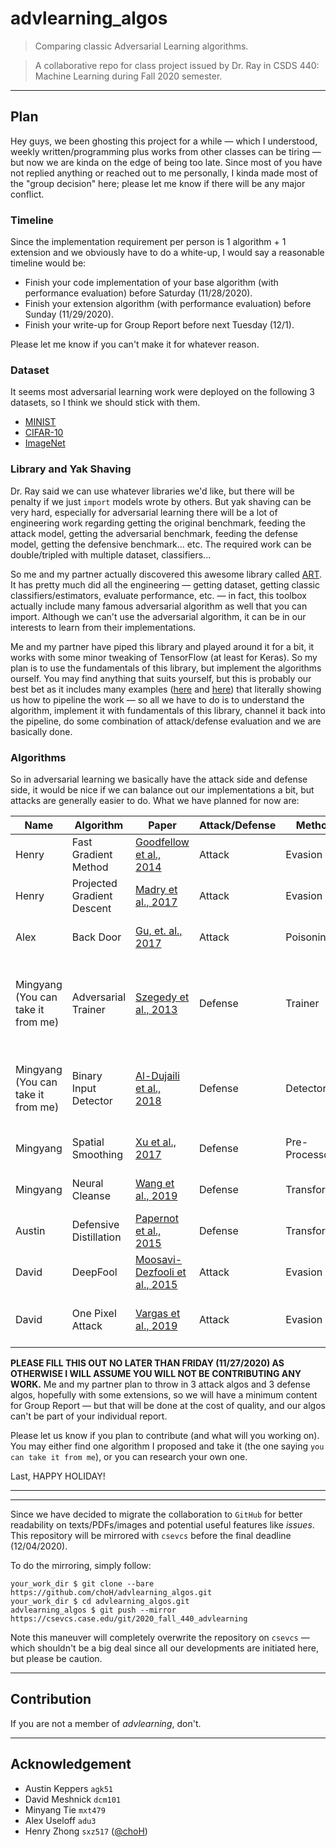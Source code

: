 # advlearning_algos

> Comparing classic Adversarial Learning algorithms.

> A collaborative repo for class project issued by Dr. Ray in CSDS 440: Machine Learning during Fall 2020 semester.

---
## Plan

Hey guys, we been ghosting this project for a while — which I understood, weekly written/programming plus works from other classes can be tiring — but now we are kinda on the edge of being too late. Since most of you have not replied anything or reached out to me personally, I kinda made most of the "group decision" here; please let me know if there will be any major conflict.

### Timeline

Since the implementation requirement per person is 1 algorithm + 1 extension and we obviously have to do a white-up, I would say a reasonable timeline would be:

* Finish your code implementation of your base algorithm (with performance evaluation) before Saturday (11/28/2020).
* Finish your extension algorithm (with performance evaluation) before Sunday (11/29/2020).
* Finish your write-up for Group Report before next Tuesday (12/1).

Please let me know if you can't make it for whatever reason.

### Dataset

It seems most adversarial learning work were deployed on the following 3 datasets, so I think we should stick with them.

* [MINIST](http://yann.lecun.com/exdb/mnist/)
* [CIFAR-10](https://www.cs.toronto.edu/~kriz/cifar.html)
* [ImageNet](http://www.image-net.org)

### Library and Yak Shaving

Dr. Ray said we can use whatever libraries we'd like, but there will be penalty if we just `import` models wrote by others. But yak shaving can be very hard, especially for adversarial learning there will be a lot of engineering work regarding getting the original benchmark, feeding the attack model, getting the adversarial benchmark, feeding the defense model, getting the defensive benchmark... etc. The required work can be double/tripled with multiple dataset, classifiers...

So me and my partner actually discovered this awesome library called [ART](https://github.com/Trusted-AI/adversarial-robustness-toolbox). It has pretty much did all the engineering — getting dataset, getting classic classifiers/estimators, evaluate performance, etc. — in fact, this toolbox actually include many famous adversarial algorithm as well that you can import. Although we can't use the adversarial algorithm, it can be in our interests to learn from their implementations.

Me and my partner have piped this library and played around it for a bit, it works with some minor tweaking of TensorFlow (at least for Keras). So my plan is to use the fundamentals of this library, but implement the algorithms ourself. You may find anything that suits yourself, but this is probably our best bet as it includes many examples ([here](https://github.com/Trusted-AI/adversarial-robustness-toolbox/tree/main/examples) and [here](https://github.com/Trusted-AI/adversarial-robustness-toolbox/tree/main/notebooks)) that literally showing us how to pipeline the work — so all we have to do is to understand the algorithm, implement it with fundamentals of this library, channel it back into the pipeline, do some combination of attack/defense evaluation and we are basically done.



### Algorithms

So in adversarial learning we basically have the attack side and defense side, it would be nice if we can balance out our implementations a bit, but attacks are generally easier to do. What we have planned for now are:

| Name                                | Algorithm                  | Paper                                                                                                  | Attack/Defense | Method        | Dataset           | Example                                                                                                                                                                     | Note                                             |
|-------------------------------------|----------------------------|--------------------------------------------------------------------------------------------------------|----------------|---------------|-------------------|-----------------------------------------------------------------------------------------------------------------------------------------------------------------------------|--------------------------------------------------|
| Henry                               | Fast Gradient Method       | [Goodfellow et al., 2014](https://arxiv.org/abs/1412.6572)                                             | Attack         | Evasion       | MINIST & CIFAR-10 | [adversarial_training_mnist.ipynb](https://github.com/Trusted-AI/adversarial-robustness-toolbox/blob/main/notebooks/adversarial_training_mnist.ipynb)                       | * White-box                                      |
| Henry                               | Projected Gradient Descent | [Madry et al., 2017](https://arxiv.org/abs/1706.06083)                                                 | Attack         | Evasion       | MINIST & CIFAR-10 | [attack_defence_imagenet.ipynb](https://github.com/Trusted-AI/adversarial-robustness-toolbox/blob/main/notebooks/attack_defence_imagenet.ipynb)               | * White-box                                      |
| Alex                                | Back Door                  | [Gu, et. al., 2017](https://arxiv.org/abs/1708.06733)                                                  | Attack         | Poisoning     | MINIST & CIFAR-10 | [poisoning_defense_neural_cleanse.ipynb](https://github.com/Trusted-AI/adversarial-robustness-toolbox/blob/main/notebooks/poisoning_defense_neural_cleanse.ipynb)           |                                                  |
| Mingyang  (You can take it from me) | Adversarial Trainer        | [Szegedy et al., 2013](http://arxiv.org/abs/1312.6199)                                                 | Defense        | Trainer       | MINIST & CIFAR-10 | [adversarial_training_mnist.ipynb](https://github.com/Trusted-AI/adversarial-robustness-toolbox/blob/main/notebooks/adversarial_training_mnist.ipynb)                       | * Or binary input detector * Proven against FGM. |
| Mingyang  (You can take it from me) | Binary Input Detector      | [Al-Dujaili et al., 2018](https://arxiv.org/abs/1801.02950)                                            | Defense        | Detector      | MINIST & CIFAR-10 | [detection_adversarial_samples_cifar10.ipynb](https://github.com/Trusted-AI/adversarial-robustness-toolbox/blob/main/notebooks/detection_adversarial_samples_cifar10.ipynb) | * Or adversarial trainer * Proven against FGM.   |
| Mingyang                            | Spatial Smoothing          | [Xu et al., 2017](http://arxiv.org/abs/1704.01155)                                                     | Defense        | Pre-Processor | MINIST & CIFAR-10 | [attack_defence_imagenet.ipynb](https://github.com/Trusted-AI/adversarial-robustness-toolbox/blob/main/notebooks/attack_defence_imagenet.ipynb)               | * Proven against PGD.                            |
| Mingyang                            | Neural Cleanse             | [Wang et al., 2019](http://people.cs.uchicago.edu/~ravenben/publications/abstracts/backdoor-sp19.html) | Defense        | Transformer   | MINIST & CIFAR-10 | [poisoning_defense_neural_cleanse.ipynb](https://github.com/Trusted-AI/adversarial-robustness-toolbox/blob/main/notebooks/poisoning_defense_neural_cleanse.ipynb)           | * Proven against Backdoor.                       |
| Austin                              | Defensive Distillation     | [Papernot et al., 2015](https://arxiv.org/abs/1511.04508)                                              | Defense       | Transformer    | MINIST & CIFAR-10 |                                                                                                                                                                             |                                                  |
| David                               | DeepFool                           | [Moosavi-Dezfooli et al., 2015](https://arxiv.org/abs/1511.04599)                                                                                                       |  Attack              |  Evasion             | MNIST $ CIFAR-10                   | [attack_defense_mnist.ipynb](https://github.com/Trusted-AI/adversarial-robustness-toolbox/blob/main/notebooks/adversarial_training_mnist.ipynb)                                                                                                                                                                           |                                                  |
| David                               | One Pixel Attack                           | [Vargas et al., 2019](https://ieeexplore.ieee.org/abstract/document/8601309/citations#citations)                                                                                                       |  Attack              |  Evasion             | MNIST & CIFAR-10 & ImageNet                  | [attack_defense_imagenet.ipynb](https://github.com/Trusted-AI/adversarial-robustness-toolbox/blob/main/notebooks/attack_defence_imagenet.ipynb)                                                 |

**PLEASE FILL THIS OUT NO LATER THAN FRIDAY (11/27/2020) AS OTHERWISE I WILL ASSUME YOU WILL NOT BE CONTRIBUTING ANY WORK.** Me and my partner plan to throw in 3 attack algos and 3 defense algos, hopefully with some extensions, so we will have a minimum content for Group Report — but that will be done at the cost of quality, and our algos can't be part of your individual report.

Please let us know if you plan to contribute (and what will you working on). You may either find one algorithm I proposed and take it (the one saying `you can take it from me`), or you can research your own one.



Last, HAPPY HOLIDAY!

---
---
Since we have decided to migrate the collaboration to `GitHub` for better readability on texts/PDFs/images and potential useful features like *issues*. This repository will be mirrored with `csevcs` before the final deadline (12/04/2020).

To do the mirroring, simply follow:

```
your_work_dir $ git clone --bare https://github.com/choH/advlearning_algos.git
your_work_dir $ cd advlearning_algos.git
advlearning_algos $ git push --mirror https://csevcs.case.edu/git/2020_fall_440_advlearning
```

Note this maneuver will completely overwrite the repository on `csevcs` — which shouldn't be a big deal since all our developments are initiated here, but please be caution.

---
## Contribution

If you are not a member of *advlearning*, don't.

---
## Acknowledgement

* Austin Keppers `agk51`
* David Meshnick `dcm101`
* Minyang Tie `mxt479`
* Alex Useloff `adu3`
* Henry Zhong `sxz517` ([@choH](https://github.com/choH))
